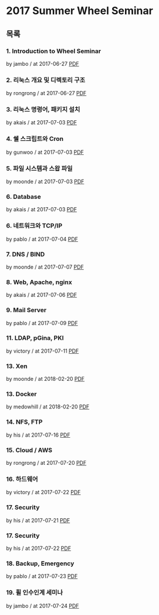 # 2017 Summer Wheel Seminar

## 목록

### 1. Introduction to Wheel Seminar

by jambo / at 2017-06-27
[PDF](https://s3.ap-northeast-2.amazonaws.com/sparcs.home/seminars/jambo-20170627-0.pdf)

### 2. 리눅스 개요 및 디렉토리 구조

by rongrong / at 2017-06-27
[PDF](https://s3.ap-northeast-2.amazonaws.com/sparcs.home/seminars/rongrong-20170628-0.pdf)

### 3. 리눅스 명령어, 패키지 설치

by akais / at 2017-07-03
[PDF](https://s3.ap-northeast-2.amazonaws.com/sparcs.home/seminars/akais-20170703-0.pdf)

### 4. 쉘 스크립트와 Cron

by gunwoo / at 2017-07-03
[PDF](https://s3.ap-northeast-2.amazonaws.com/sparcs.home/seminars/gunwoo-20170703-0.pdf)

### 5. 파일 시스템과 스왑 파일

by moonde / at 2017-07-03
[PDF](https://s3.ap-northeast-2.amazonaws.com/sparcs.home/seminars/moonde-20170703-0.pptx)

### 6. Database

by akais / at 2017-07-03
[PDF](https://s3.ap-northeast-2.amazonaws.com/sparcs.home/seminars/akais-20170703_1-0.pdf)

### 6. 네트워크와 TCP/IP

by pablo / at 2017-07-04
[PDF](https://s3.ap-northeast-2.amazonaws.com/sparcs.home/seminars/pablo-20170704-0.pdf)

### 7. DNS / BIND

by moonde / at 2017-07-07
[PDF](https://s3.ap-northeast-2.amazonaws.com/sparcs.home/seminars/moonde-20170707-0.pdf)

### 8. Web, Apache, nginx

by akais / at 2017-07-06
[PDF](https://s3.ap-northeast-2.amazonaws.com/sparcs.home/seminars/akais-20170707-0.pdf)

### 9. Mail Server

by pablo / at 2017-07-09
[PDF](https://s3.ap-northeast-2.amazonaws.com/sparcs.home/seminars/pablo-20170709-0.pdf)

### 11. LDAP, pGina, PKI

by victory / at 2017-07-11
[PDF](https://s3.ap-northeast-2.amazonaws.com/sparcs.home/seminars/victory-20170711-0.pdf)

### 13. Xen

by moonde / at 2018-02-20
[PDF](https://s3.ap-northeast-2.amazonaws.com/sparcs.home/seminars/moonde_1519107752196.pdf)

### 13. Docker

by medowhill / at 2018-02-20
[PDF](https://s3.ap-northeast-2.amazonaws.com/sparcs.home/seminars/medowhill_1519107779313.pdf)

### 14. NFS, FTP

by his / at 2017-07-16
[PDF](https://s3.ap-northeast-2.amazonaws.com/sparcs.home/seminars/his-20170716-0.pptx)

### 15. Cloud / AWS

by rongrong / at 2017-07-20
[PDF](https://s3.ap-northeast-2.amazonaws.com/sparcs.home/seminars/rongrong-20170720_1-0.pdf)

### 16. 하드웨어

by victory / at 2017-07-22
[PDF](https://s3.ap-northeast-2.amazonaws.com/sparcs.home/seminars/victory-20170722-0.pdf)

### 17. Security

by his / at 2017-07-21
[PDF](https://s3.ap-northeast-2.amazonaws.com/sparcs.home/seminars/his-20170721-0.pdf)

### 17. Security

by his / at 2017-07-22
[PDF](https://s3.ap-northeast-2.amazonaws.com/sparcs.home/seminars/his-20170722-0.pdf)

### 18. Backup, Emergency

by pablo / at 2017-07-23
[PDF](https://s3.ap-northeast-2.amazonaws.com/sparcs.home/seminars/pablo-20170724-0.pdf)

### 19. 휠 인수인계 세미나

by jambo / at 2017-07-24
[PDF](https://s3.ap-northeast-2.amazonaws.com/sparcs.home/seminars/jambo-20170724-0.pptx)
